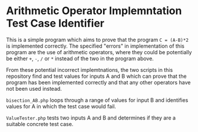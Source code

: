 # Arithmetic Operator Implemntation Test Case Identifier

This is a simple program which aims to prove that the program `C = (A-B)*2` is implemented correctly. The specified "errors" in implementation of this program are the use of arithmetic operators, where they could be potentially be either `+`, `-`, `/` or `*` instead of the two in the program above.

From these potential incorrect implemtnations, the two scripts in this repository find and test values for inputs A and B which can prove that the program has been implemented correctly and that any other operators have not been used instead.

`bisection_AB.php` loops through a range of values for input B and identifies values for A in which the test case would fail.

`ValueTester.php` tests two inputs A and B and determines if they are a suitable concrete test case.
